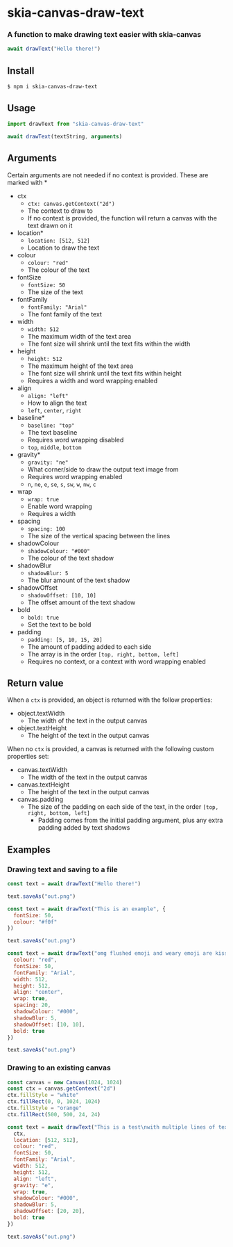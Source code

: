 # skia-canvas-draw-text

### A function to make drawing text easier with skia-canvas

```js
await drawText("Hello there!")
```

## Install
```console
$ npm i skia-canvas-draw-text
```

## Usage
```js
import drawText from "skia-canvas-draw-text"

await drawText(textString, arguments)
```

## Arguments
Certain arguments are not needed if no context is provided. These are marked with *
- ctx
  - `ctx: canvas.getContext("2d")`
  - The context to draw to
  - If no context is provided, the function will return a canvas with the text drawn on it
- location*
  -  `location: [512, 512]`
  - Location to draw the text
- colour
  - `colour: "red"`
  - The colour of the text
- fontSize
  - `fontSize: 50`
  - The size of the text
- fontFamily
  - `fontFamily: "Arial"`
  - The font family of the text
- width
  - `width: 512`
  - The maximum width of the text area
  - The font size will shrink until the text fits within the width
- height
  - `height: 512`
  - The maximum height of the text area
  - The font size will shrink until the text fits within height
  - Requires a width and word wrapping enabled
- align
  - `align: "left"`
  - How to align the text
  - `left`, `center`, `right`
- baseline*
  - `baseline: "top"`
  - The text baseline
  - Requires word wrapping disabled
  - `top`, `middle`, `bottom`
- gravity*
  - `gravity: "ne"`
  - What corner/side to draw the output text image from 
  - Requires word wrapping enabled
  - `n`, `ne`, `e`, `se`, `s`, `sw`, `w`, `nw`, `c`
- wrap
  - `wrap: true`
  - Enable word wrapping
  - Requires a width
- spacing
  - `spacing: 100`
  - The size of the vertical spacing between the lines
- shadowColour
  - `shadowColour: "#000"`
  - The colour of the text shadow
- shadowBlur
  - `shadowBlur: 5`
  - The blur amount of the text shadow
- shadowOffset
  - `shadowOffset: [10, 10]`
  - The offset amount of the text shadow
- bold
  - `bold: true`
  - Set the text to be bold
- padding
  - `padding: [5, 10, 15, 20]`
  - The amount of padding added to each side
  - The array is in the order `[top, right, bottom, left]`
  - Requires no context, or a context with word wrapping enabled

## Return value
When a `ctx` is provided, an object is returned with the follow properties:
- object.textWidth
  - The width of the text in the output canvas
- object.textHeight
  - The height of the text in the output canvas

When no `ctx` is provided, a canvas is returned with the following custom properties set:
- canvas.textWidth
  - The width of the text in the output canvas
- canvas.textHeight
  - The height of the text in the output canvas
- canvas.padding
  - The size of the padding on each side of the text, in the order `[top, right, bottom, left]`
    - Padding comes from the initial padding argument, plus any extra padding added by text shadows

## Examples

### Drawing text and saving to a file
```js
const text = await drawText("Hello there!")

text.saveAs("out.png")
```
```js
const text = await drawText("This is an example", {
  fontSize: 50,
  colour: "#f0f"
})

text.saveAs("out.png")
```
```js
const text = await drawText("omg flushed emoji and weary emoji are kissing\n\n😳💋😩", {
  colour: "red",
  fontSize: 50,
  fontFamily: "Arial",
  width: 512,
  height: 512,
  align: "center",
  wrap: true,
  spacing: 20,
  shadowColour: "#000",
  shadowBlur: 5,
  shadowOffset: [10, 10],
  bold: true
})

text.saveAs("out.png")
```

### Drawing to an existing canvas
```js
const canvas = new Canvas(1024, 1024)
const ctx = canvas.getContext("2d")
ctx.fillStyle = "white"
ctx.fillRect(0, 0, 1024, 1024)
ctx.fillStyle = "orange"
ctx.fillRect(500, 500, 24, 24)

const text = await drawText("This is a test\nwith multiple lines of text\nto show gravity and stuff.", {
  ctx,
  location: [512, 512],
  colour: "red",
  fontSize: 50,
  fontFamily: "Arial",
  width: 512,
  height: 512,
  align: "left",
  gravity: "e",
  wrap: true,
  shadowColour: "#000",
  shadowBlur: 5,
  shadowOffset: [20, 20],
  bold: true
})

text.saveAs("out.png")
```